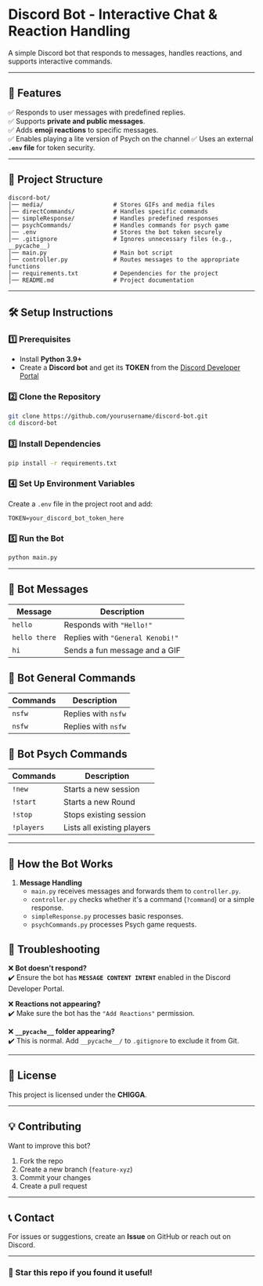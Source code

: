 # **Discord Bot - Interactive Chat & Reaction Handling**

A simple Discord bot that responds to messages, handles reactions, and supports interactive commands.

---

## **🚀 Features**
✅ Responds to user messages with predefined replies.  
✅ Supports **private and public messages**.  
✅ Adds **emoji reactions** to specific messages.  
✅ Enables playing a lite version of Psych on the channel
✅ Uses an external **`.env` file** for token security.  

---

## **📂 Project Structure**
```
discord-bot/
│── media/                    # Stores GIFs and media files
│── directCommands/           # Handles specific commands
│── simpleResponse/           # Handles predefined responses
│── psychCommands/            # Handles commands for psych game
│── .env                      # Stores the bot token securely
│── .gitignore                # Ignores unnecessary files (e.g., __pycache__)
│── main.py                   # Main bot script
│── controller.py             # Routes messages to the appropriate functions
│── requirements.txt          # Dependencies for the project
│── README.md                 # Project documentation
```

---

## **🛠️ Setup Instructions**
### **1️⃣ Prerequisites**
- Install **Python 3.9+**
- Create a **Discord bot** and get its **TOKEN** from the [Discord Developer Portal](https://discord.com/developers/applications)

### **2️⃣ Clone the Repository**
```sh
git clone https://github.com/yourusername/discord-bot.git
cd discord-bot
```

### **3️⃣ Install Dependencies**
```sh
pip install -r requirements.txt
```

### **4️⃣ Set Up Environment Variables**
Create a `.env` file in the project root and add:
```
TOKEN=your_discord_bot_token_here
```

### **5️⃣ Run the Bot**
```sh
python main.py
```

---

## **📜 Bot Messages**
| Message | Description |
|---------|-------------|
| `hello` | Responds with `"Hello!"` |
| `hello there` | Replies with `"General Kenobi!"` |
| `hi` | Sends a fun message and a GIF |

## **📜 Bot General Commands**
| Commands | Description |
|---------|-------------|
| `nsfw` | Replies with `nsfw` |
| `nsfw` | Replies with `nsfw` |

## **📜 Bot Psych Commands**
| Commands | Description |
|---------|-------------|
| `!new` | Starts a new session |
| `!start` | Starts a new Round |
| `!stop` | Stops existing session |
| `!players` | Lists all existing players |

---

## **🤖 How the Bot Works**
1. **Message Handling**  
   - `main.py` receives messages and forwards them to `controller.py`.  
   - `controller.py` checks whether it's a command (`?command`) or a simple response.  
   - `simpleResponse.py` processes basic responses.
   - `psychCommands.py` processes Psych game requests.


## **🛑 Troubleshooting**
❌ **Bot doesn't respond?**  
✔️ Ensure the bot has **`MESSAGE CONTENT INTENT`** enabled in the Discord Developer Portal.  

❌ **Reactions not appearing?**  
✔️ Make sure the bot has the `"Add Reactions"` permission.  

❌ **`__pycache__` folder appearing?**  
✔️ This is normal. Add `__pycache__/` to `.gitignore` to exclude it from Git.  

---

## **📜 License**
This project is licensed under the **CHIGGA**.

---

## **💡 Contributing**
Want to improve this bot?  
1. Fork the repo  
2. Create a new branch (`feature-xyz`)  
3. Commit your changes  
4. Create a pull request  

---

## **📞 Contact**
For issues or suggestions, create an **Issue** on GitHub or reach out on Discord.  

---
### **🌟 Star this repo if you found it useful!**
